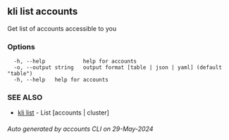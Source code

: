 ## kli list accounts

Get list of accounts accessible to you



### Options

```
  -h, --help            help for accounts
  -o, --output string   output format [table | json | yaml] (default "table")
  -h, --help   help for accounts
```

### SEE ALSO

* [kli list](kli_list.md)  - List [accounts | cluster]

###### Auto generated by accounts CLI on 29-May-2024
